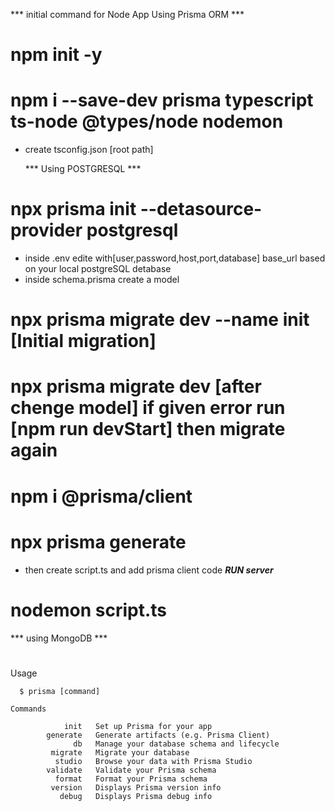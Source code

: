 *** initial command for Node App Using Prisma ORM ***
# npm init -y
# npm i --save-dev prisma typescript ts-node @types/node nodemon
* create tsconfig.json [root path]
 
  *** Using POSTGRESQL ***

# npx prisma init --detasource-provider postgresql
* inside .env edite with[user,password,host,port,database] base_url based on your local postgreSQL detabase 
* inside schema.prisma create a model
# npx prisma migrate dev --name init [Initial migration]
# npx prisma migrate dev  [after chenge model] if given error run [npm run devStart] then migrate again
# npm i @prisma/client
# npx prisma generate
* then create script.ts and add prisma client code
***RUN server***
# nodemon script.ts


*** using MongoDB ***

# 
#
#
#
#

 Usage

      $ prisma [command]

    Commands

                init   Set up Prisma for your app
            generate   Generate artifacts (e.g. Prisma Client)  
                  db   Manage your database schema and lifecycle
             migrate   Migrate your database
              studio   Browse your data with Prisma Studio      
            validate   Validate your Prisma schema
              format   Format your Prisma schema
             version   Displays Prisma version info
               debug   Displays Prisma debug info
